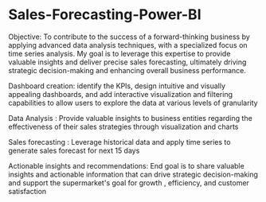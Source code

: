 # Sales-Forecasting-Power-BI

Objective: To contribute to the success of a forward-thinking business by applying advanced data analysis techniques, with a specialized focus on time series analysis. My goal is to leverage this expertise to provide valuable insights and deliver precise sales forecasting, ultimately driving strategic decision-making and enhancing overall business performance.

Dashboard creation: identify the KPIs, design intuitive and visually appealing dashboards, and add interactive visualization and filtering capabilities to allow users to explore the data at various levels of granularity 

Data Analysis : Provide valuable insights to business entities regarding the effectiveness of their sales strategies through visualization and charts 

Sales forecasting : Leverage historical data and apply time series to generate sales forecast for next 15 days 

Actionable insights and recommendations: End goal is to share valuable insights and actionable information that can drive strategic decision-making and support the supermarket's goal for growth , efficiency, and customer satisfaction
